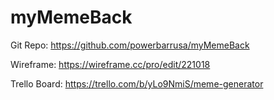 # myMemeBack

Git Repo: https://github.com/powerbarrusa/myMemeBack

Wireframe: https://wireframe.cc/pro/edit/221018

Trello Board: https://trello.com/b/yLo9NmiS/meme-generator
